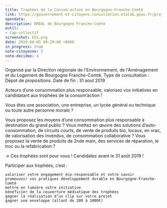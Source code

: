 ```yaml
---
title: Trophées de la Consom'action en Bourgogne-Franche-Comté
link: https://gouvernement-et-citoyens.consultation.etalab.gouv.fr/project/trophee-consomaction/presentation/presentation-15
opendata: 
description: DREAL de Bourgogne Franche-Comté 
outil:
- Cap-collectif
screenshot: ESS.png
date: 2019-06-05 09:29:08 +0000
in_progress: true
note-citoyenne: 5
note-decidee: 4
---
```


Organisé par la Direction régionale de l'Environnement, de l'Aménagement et du Logement de Bourgogne Franche-Comté. Type de consultation : Dépot de propositions. 
Date de fin : 31 aout 2019

Acteurs d’une consommation plus responsable, valorisez vos initiatives en candidatant aux trophées de la consom’action !

Vous êtes une association, une entreprise, un lycée général ou technique ou toute autre personne morale ?

Vous proposez les moyens d’une consommation plus responsable à destination du grand public ? Vous mettez en œuvre des solutions d’auto-consommation, de circuits courts, de vente de produits bio, locaux, en vrac, de valorisation des invendus, de consommation collaborative ? Vous proposez la vente de produits de 2nde main, des services de réparation, le troc ou la refabrication ?

→ Ces trophées sont pour vous ! Candidatez avant le 31 août 2019 !

Participer aux trophées, c’est :

    valoriser votre engagement éco-responsable et votre savoir
    promouvoir vos pratiques développement durable en Bourgogne-Franche-Comté
    mettre en lumière votre initiative
    bénéficier de la couverture médiatique des trophées
    gagner la réalisation d’un clip sur votre projet
    gagner une enveloppe (allant de 200 à 1000€)
